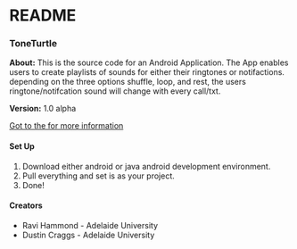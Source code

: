# README #

### ToneTurtle ###

**About:**	This is the source code for an Android Application.
			The App enables users to create playlists of sounds for either their ringtones or notifactions.
			depending on the three options shuffle, loop, and rest, 
			the users ringtone/notifcation sound will change with every call/txt.

**Version:** 1.0 alpha

[Got to the for more information](http://www.leiedm.com/images/NewWebsite_UnderConstruction.jpg)

#### Set Up ####

1. Download either android or java android development environment.
2. Pull everything and set is as your project.
3. Done!

#### Creators ####

* Ravi Hammond - Adelaide University
* Dustin Craggs - Adelaide University
